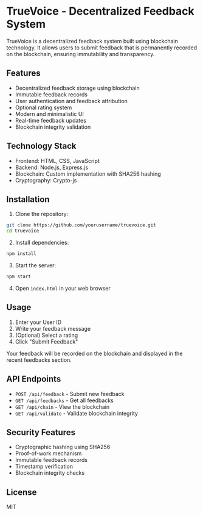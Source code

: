 # TrueVoice - Decentralized Feedback System

TrueVoice is a decentralized feedback system built using blockchain technology. It allows users to submit feedback that is permanently recorded on the blockchain, ensuring immutability and transparency.

## Features

- Decentralized feedback storage using blockchain
- Immutable feedback records
- User authentication and feedback attribution
- Optional rating system
- Modern and minimalistic UI
- Real-time feedback updates
- Blockchain integrity validation

## Technology Stack

- Frontend: HTML, CSS, JavaScript
- Backend: Node.js, Express.js
- Blockchain: Custom implementation with SHA256 hashing
- Cryptography: Crypto-js

## Installation

1. Clone the repository:
```bash
git clone https://github.com/yourusername/truevoice.git
cd truevoice
```

2. Install dependencies:
```bash
npm install
```

3. Start the server:
```bash
npm start
```

4. Open `index.html` in your web browser

## Usage

1. Enter your User ID
2. Write your feedback message
3. (Optional) Select a rating
4. Click "Submit Feedback"

Your feedback will be recorded on the blockchain and displayed in the recent feedbacks section.

## API Endpoints

- `POST /api/feedback` - Submit new feedback
- `GET /api/feedbacks` - Get all feedbacks
- `GET /api/chain` - View the blockchain
- `GET /api/validate` - Validate blockchain integrity

## Security Features

- Cryptographic hashing using SHA256
- Proof-of-work mechanism
- Immutable feedback records
- Timestamp verification
- Blockchain integrity checks

## License

MIT 